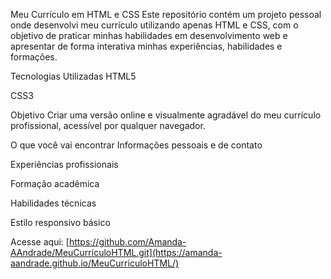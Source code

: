 Meu Currículo em HTML e CSS
Este repositório contém um projeto pessoal onde desenvolvi meu currículo utilizando apenas HTML e CSS, com o 
objetivo de praticar minhas habilidades em desenvolvimento web e apresentar de forma interativa minhas experiências, habilidades e formações.

Tecnologias Utilizadas
HTML5

CSS3

Objetivo
Criar uma versão online e visualmente agradável do meu currículo profissional, acessível por qualquer navegador.

O que você vai encontrar
Informações pessoais e de contato

Experiências profissionais

Formação acadêmica

Habilidades técnicas

Estilo responsivo básico

Acesse aqui: [https://github.com/Amanda-AAndrade/MeuCurriculoHTML.git](https://amanda-aandrade.github.io/MeuCurriculoHTML/)
